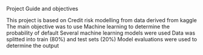 Project Guide and objectives 

This project is based on Credit risk modelling from data derived from kaggle
The main objective was to use Machine learning to determine the probability of default
Several machine learning models were used
Data was splitted into train (80%) and test sets (20%)
Model evaluations were used to determine the output
